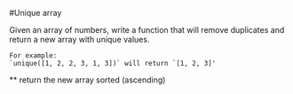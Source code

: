 #Unique array

Given an array of numbers, write a function that will remove duplicates and return a new array with unique values.

    For example:
    `unique([1, 2, 2, 3, 1, 3])` will return `[1, 2, 3]'

** return the new array sorted (ascending)